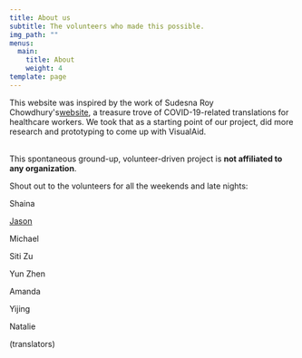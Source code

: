 ```yaml
---
title: About us
subtitle: The volunteers who made this possible.
img_path: ""
menus:
  main:
    title: About
    weight: 4
template: page
---
```

This website was inspired by the work of Sudesna Roy Chowdhury's[website](https://sudesnaroychowdhury.wixsite.com/covid), a treasure trove of COVID-19-related translations for healthcare workers. We took that as a starting point of our project, did more research and prototyping to come up with VisualAid.

\
This spontaneous ground-up, volunteer-driven project is **not affiliated to any organization**.

Shout out to the volunteers for all the weekends and late nights:

Shaina

[Jason](https://jasonleow.carrd.co/)

Michael

Siti Zu

Yun Zhen

Amanda

Yijing

Natalie

(translators)